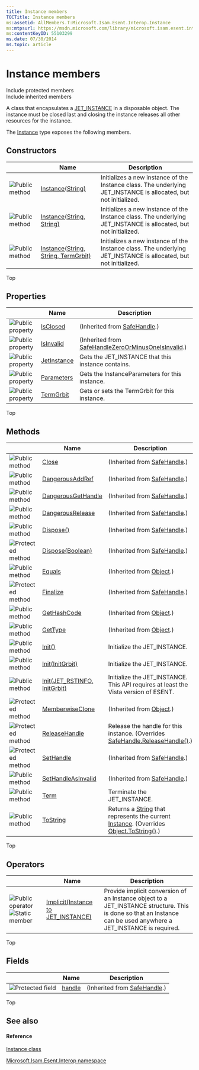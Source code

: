 ```yaml
---
title: Instance members
TOCTitle: Instance members
ms:assetid: AllMembers.T:Microsoft.Isam.Esent.Interop.Instance
ms:mtpsurl: https://msdn.microsoft.com/library/microsoft.isam.esent.interop.instance_members(v=EXCHG.10)
ms:contentKeyID: 55103299
ms.date: 07/30/2014
ms.topic: article
---
```


# Instance members

Include protected members  
Include inherited members  

A class that encapsulates a [JET_INSTANCE](hh564593\(v=exchg.10\).md) in a disposable object. The instance must be closed last and closing the instance releases all other resources for the instance.

The [Instance](dn350923\(v=exchg.10\).md) type exposes the following members.

## Constructors

<table>
<thead>
<tr class="header">
<th> </th>
<th>Name</th>
<th>Description</th>
</tr>
</thead>
<tbody>
<tr class="odd">
<td><img src="../images/dn292146.pubmethod(exchg.10).gif" title="Public method" alt="Public method" /></td>
<td><a href="dn350924(v=exchg.10).md">Instance(String)</a></td>
<td>Initializes a new instance of the Instance class. The underlying JET_INSTANCE is allocated, but not initialized.</td>
</tr>
<tr class="even">
<td><img src="../images/dn292146.pubmethod(exchg.10).gif" title="Public method" alt="Public method" /></td>
<td><a href="dn350927(v=exchg.10).md">Instance(String, String)</a></td>
<td>Initializes a new instance of the Instance class. The underlying JET_INSTANCE is allocated, but not initialized.</td>
</tr>
<tr class="odd">
<td><img src="../images/dn292146.pubmethod(exchg.10).gif" title="Public method" alt="Public method" /></td>
<td><a href="dn350948(v=exchg.10).md">Instance(String, String, TermGrbit)</a></td>
<td>Initializes a new instance of the Instance class. The underlying JET_INSTANCE is allocated, but not initialized.</td>
</tr>
</tbody>
</table>


Top

## Properties

<table>
<thead>
<tr class="header">
<th> </th>
<th>Name</th>
<th>Description</th>
</tr>
</thead>
<tbody>
<tr class="odd">
<td><img src="../images/dn292128.pubproperty(exchg.10).gif" title="Public property" alt="Public property" /></td>
<td><a href="/dotnet/api/system.runtime.interopservices.safehandle.isclosed#System_Runtime_InteropServices_SafeHandle_IsClosed">IsClosed</a></td>
<td>(Inherited from <a href="/dotnet/api/system.runtime.interopservices.safehandle">SafeHandle</a>.)</td>
</tr>
<tr class="even">
<td><img src="../images/dn292128.pubproperty(exchg.10).gif" title="Public property" alt="Public property" /></td>
<td><a href="/dotnet/api/microsoft.win32.safehandles.safehandlezeroorminusoneisinvalid.isinvalid#Microsoft_Win32_SafeHandles_SafeHandleZeroOrMinusOneIsInvalid_IsInvalid">IsInvalid</a></td>
<td>(Inherited from <a href="/dotnet/api/microsoft.win32.safehandles.safehandlezeroorminusoneisinvalid">SafeHandleZeroOrMinusOneIsInvalid</a>.)</td>
</tr>
<tr class="odd">
<td><img src="../images/dn292128.pubproperty(exchg.10).gif" title="Public property" alt="Public property" /></td>
<td><a href="dn350941(v=exchg.10).md">JetInstance</a></td>
<td>Gets the JET_INSTANCE that this instance contains.</td>
</tr>
<tr class="even">
<td><img src="../images/dn292128.pubproperty(exchg.10).gif" title="Public property" alt="Public property" /></td>
<td><a href="dn350962(v=exchg.10).md">Parameters</a></td>
<td>Gets the InstanceParameters for this instance.</td>
</tr>
<tr class="odd">
<td><img src="../images/dn292128.pubproperty(exchg.10).gif" title="Public property" alt="Public property" /></td>
<td><a href="dn350964(v=exchg.10).md">TermGrbit</a></td>
<td>Gets or sets the TermGrbit for this instance.</td>
</tr>
</tbody>
</table>


Top

## Methods

<table>
<thead>
<tr class="header">
<th> </th>
<th>Name</th>
<th>Description</th>
</tr>
</thead>
<tbody>
<tr class="odd">
<td><img src="../images/dn292146.pubmethod(exchg.10).gif" title="Public method" alt="Public method" /></td>
<td><a href="/dotnet/api/system.runtime.interopservices.safehandle.close#System_Runtime_InteropServices_SafeHandle_Close">Close</a></td>
<td>(Inherited from <a href="/dotnet/api/system.runtime.interopservices.safehandle">SafeHandle</a>.)</td>
</tr>
<tr class="even">
<td><img src="../images/dn292146.pubmethod(exchg.10).gif" title="Public method" alt="Public method" /></td>
<td><a href="/dotnet/api/system.runtime.interopservices.safehandle.dangerousaddref#System_Runtime_InteropServices_SafeHandle_DangerousAddRef_System_Boolean__">DangerousAddRef</a></td>
<td>(Inherited from <a href="/dotnet/api/system.runtime.interopservices.safehandle">SafeHandle</a>.)</td>
</tr>
<tr class="odd">
<td><img src="../images/dn292146.pubmethod(exchg.10).gif" title="Public method" alt="Public method" /></td>
<td><a href="/dotnet/api/system.runtime.interopservices.safehandle.dangerousgethandle#System_Runtime_InteropServices_SafeHandle_DangerousGetHandle">DangerousGetHandle</a></td>
<td>(Inherited from <a href="/dotnet/api/system.runtime.interopservices.safehandle">SafeHandle</a>.)</td>
</tr>
<tr class="even">
<td><img src="../images/dn292146.pubmethod(exchg.10).gif" title="Public method" alt="Public method" /></td>
<td><a href="/dotnet/api/system.runtime.interopservices.safehandle.dangerousrelease#System_Runtime_InteropServices_SafeHandle_DangerousRelease">DangerousRelease</a></td>
<td>(Inherited from <a href="/dotnet/api/system.runtime.interopservices.safehandle">SafeHandle</a>.)</td>
</tr>
<tr class="odd">
<td><img src="../images/dn292146.pubmethod(exchg.10).gif" title="Public method" alt="Public method" /></td>
<td><a href="/dotnet/api/system.runtime.interopservices.safehandle.dispose#System_Runtime_InteropServices_SafeHandle_Dispose">Dispose()</a></td>
<td>(Inherited from <a href="/dotnet/api/system.runtime.interopservices.safehandle">SafeHandle</a>.)</td>
</tr>
<tr class="even">
<td><img src="../images/dn292116.protmethod(exchg.10).gif" title="Protected method" alt="Protected method" /></td>
<td><a href="/dotnet/api/system.runtime.interopservices.safehandle.dispose#System_Runtime_InteropServices_SafeHandle_Dispose_System_Boolean_">Dispose(Boolean)</a></td>
<td>(Inherited from <a href="/dotnet/api/system.runtime.interopservices.safehandle">SafeHandle</a>.)</td>
</tr>
<tr class="odd">
<td><img src="../images/dn292146.pubmethod(exchg.10).gif" title="Public method" alt="Public method" /></td>
<td><a href="/dotnet/api/system.object.equals#System_Object_Equals_System_Object_">Equals</a></td>
<td>(Inherited from <a href="/dotnet/api/system.object">Object</a>.)</td>
</tr>
<tr class="even">
<td><img src="../images/dn292116.protmethod(exchg.10).gif" title="Protected method" alt="Protected method" /></td>
<td><a href="/dotnet/api/system.runtime.interopservices.safehandle.finalize#System_Runtime_InteropServices_SafeHandle_Finalize">Finalize</a></td>
<td>(Inherited from <a href="/dotnet/api/system.runtime.interopservices.safehandle">SafeHandle</a>.)</td>
</tr>
<tr class="odd">
<td><img src="../images/dn292146.pubmethod(exchg.10).gif" title="Public method" alt="Public method" /></td>
<td><a href="/dotnet/api/system.object.gethashcode#System_Object_GetHashCode">GetHashCode</a></td>
<td>(Inherited from <a href="/dotnet/api/system.object">Object</a>.)</td>
</tr>
<tr class="even">
<td><img src="../images/dn292146.pubmethod(exchg.10).gif" title="Public method" alt="Public method" /></td>
<td><a href="/dotnet/api/system.object.gettype#System_Object_GetType">GetType</a></td>
<td>(Inherited from <a href="/dotnet/api/system.object">Object</a>.)</td>
</tr>
<tr class="odd">
<td><img src="../images/dn292146.pubmethod(exchg.10).gif" title="Public method" alt="Public method" /></td>
<td><a href="dn350932(v=exchg.10).md">Init()</a></td>
<td>Initialize the JET_INSTANCE.</td>
</tr>
<tr class="even">
<td><img src="../images/dn292146.pubmethod(exchg.10).gif" title="Public method" alt="Public method" /></td>
<td><a href="dn350954(v=exchg.10).md">Init(InitGrbit)</a></td>
<td>Initialize the JET_INSTANCE.</td>
</tr>
<tr class="odd">
<td><img src="../images/dn292146.pubmethod(exchg.10).gif" title="Public method" alt="Public method" /></td>
<td><a href="dn350934(v=exchg.10).md">Init(JET_RSTINFO, InitGrbit)</a></td>
<td>Initialize the JET_INSTANCE. This API requires at least the Vista version of ESENT.</td>
</tr>
<tr class="even">
<td><img src="../images/dn292116.protmethod(exchg.10).gif" title="Protected method" alt="Protected method" /></td>
<td><a href="/dotnet/api/system.object.memberwiseclone#System_Object_MemberwiseClone">MemberwiseClone</a></td>
<td>(Inherited from <a href="/dotnet/api/system.object">Object</a>.)</td>
</tr>
<tr class="odd">
<td><img src="../images/dn292116.protmethod(exchg.10).gif" title="Protected method" alt="Protected method" /></td>
<td><a href="dn350956(v=exchg.10).md">ReleaseHandle</a></td>
<td>Release the handle for this instance. (Overrides <a href="/dotnet/api/system.runtime.interopservices.safehandle.releasehandle#System_Runtime_InteropServices_SafeHandle_ReleaseHandle">SafeHandle.ReleaseHandle()</a>.)</td>
</tr>
<tr class="even">
<td><img src="../images/dn292116.protmethod(exchg.10).gif" title="Protected method" alt="Protected method" /></td>
<td><a href="/dotnet/api/system.runtime.interopservices.safehandle.sethandle#System_Runtime_InteropServices_SafeHandle_SetHandle_System_IntPtr_">SetHandle</a></td>
<td>(Inherited from <a href="/dotnet/api/system.runtime.interopservices.safehandle">SafeHandle</a>.)</td>
</tr>
<tr class="odd">
<td><img src="../images/dn292146.pubmethod(exchg.10).gif" title="Public method" alt="Public method" /></td>
<td><a href="/dotnet/api/system.runtime.interopservices.safehandle.sethandleasinvalid#System_Runtime_InteropServices_SafeHandle_SetHandleAsInvalid">SetHandleAsInvalid</a></td>
<td>(Inherited from <a href="/dotnet/api/system.runtime.interopservices.safehandle">SafeHandle</a>.)</td>
</tr>
<tr class="even">
<td><img src="../images/dn292146.pubmethod(exchg.10).gif" title="Public method" alt="Public method" /></td>
<td><a href="dn350935(v=exchg.10).md">Term</a></td>
<td>Terminate the JET_INSTANCE.</td>
</tr>
<tr class="odd">
<td><img src="../images/dn292146.pubmethod(exchg.10).gif" title="Public method" alt="Public method" /></td>
<td><a href="dn350960(v=exchg.10).md">ToString</a></td>
<td>Returns a <a href="/dotnet/api/system.string">String</a> that represents the current <a href="dn350923(v=exchg.10).md">Instance</a>. (Overrides <a href="/dotnet/api/system.object.tostring#System_Object_ToString">Object.ToString()</a>.)</td>
</tr>
</tbody>
</table>


Top

## Operators

<table>
<thead>
<tr class="header">
<th> </th>
<th>Name</th>
<th>Description</th>
</tr>
</thead>
<tbody>
<tr class="odd">
<td><img src="../images/dn350944.puboperator(exchg.10).gif" title="Public operator" alt="Public operator" /><img src="../images/dn292146.static(exchg.10).gif" title="Static member" alt="Static member" /></td>
<td><a href="dn350950(v=exchg.10).md">Implicit(Instance to JET_INSTANCE)</a></td>
<td>Provide implicit conversion of an Instance object to a JET_INSTANCE structure. This is done so that an Instance can be used anywhere a JET_INSTANCE is required.</td>
</tr>
</tbody>
</table>


Top

## Fields

<table>
<thead>
<tr class="header">
<th> </th>
<th>Name</th>
<th>Description</th>
</tr>
</thead>
<tbody>
<tr class="odd">
<td><img src="../images/dn350944.protfield(exchg.10).gif" title="Protected field" alt="Protected field" /></td>
<td><a href="/dotnet/api/system.runtime.interopservices.safehandle.handle">handle</a></td>
<td>(Inherited from <a href="/dotnet/api/system.runtime.interopservices.safehandle">SafeHandle</a>.)</td>
</tr>
</tbody>
</table>


Top

## See also

#### Reference

[Instance class](dn350923\(v=exchg.10\).md)

[Microsoft.Isam.Esent.Interop namespace](hh596136\(v=exchg.10\).md)
